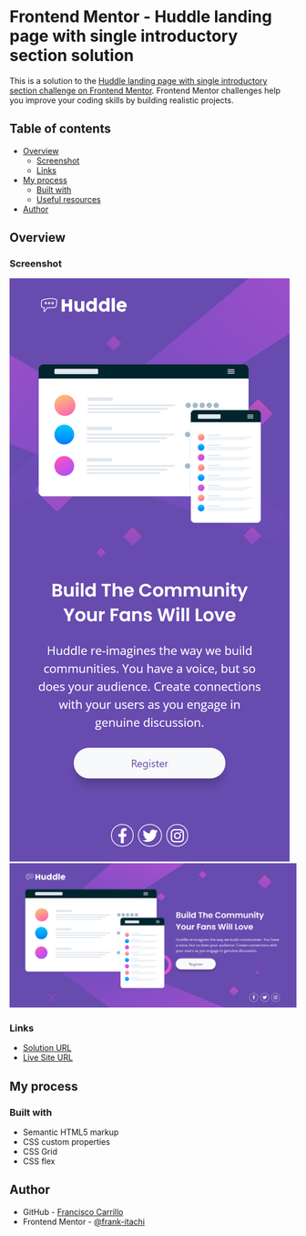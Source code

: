 # Frontend Mentor - Huddle landing page with single introductory section solution

This is a solution to the [Huddle landing page with single introductory section challenge on Frontend Mentor](https://www.frontendmentor.io/challenges/huddle-landing-page-with-a-single-introductory-section-B_2Wvxgi0). Frontend Mentor challenges help you improve your coding skills by building realistic projects. 

## Table of contents

- [Overview](#overview)
  - [Screenshot](#screenshot)
  - [Links](#Links)
- [My process](#my-process)
  - [Built with](#built-with)
  - [Useful resources](#useful-resources)
- [Author](#author)

## Overview

### Screenshot

![](./images/screenshot1.PNG)
![](./images/screenshot2.PNG)


### Links

- [Solution URL](https://github.com/frank-itachi/Web-Development/tree/master/huddle-landing-page)
- [Live Site URL](https://frank-itachi.github.io/Web-Development/huddle-landing-page/)

## My process

### Built with

- Semantic HTML5 markup
- CSS custom properties
- CSS Grid
- CSS flex

## Author

- GitHub - [Francisco Carrillo](https://github.com/frank-itachi)
- Frontend Mentor - [@frank-itachi](https://www.frontendmentor.io/profile/frank-itachi)